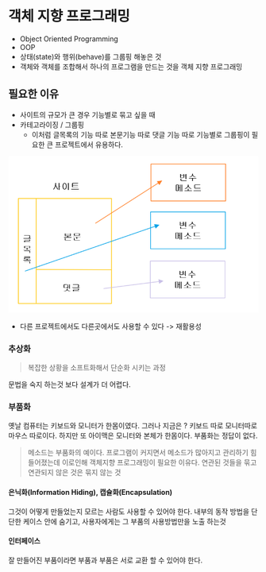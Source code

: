 # 객체 지향 프로그래밍

* Object Oriented Programming
* OOP
* 상태(state)와 행위(behave)를 그룹핑 해놓은 것
* 객체와 객체를 조합해서 하나의 프로그램을 만드는 것을 객체 지향 프로그래밍



## 필요한 이유

* 사이트의 규모가 큰 경우 기능별로 묶고 싶을 때 
* 카테고라이징 / 그룹핑
  * 이처럼 글목록의 기능 따로 본문기능 따로 댓글 기능 따로 기능별로 그룹핑이 필요한 큰 프로젝트에서 유용하다.

![그룹핑예시](./image/oop.png)

* 다른 프로젝트에서도 다른곳에서도 사용할 수 있다 -> 재활용성

### 추상화

> 복잡한 상황을 소프트화해서 단순화 시키는 과정 

문법을 숙지 하는것 보다 설계가 더 어렵다.

### 부품화

옛날 컴퓨터는 키보드와 모니터가 한몸이였다.
그러나 지금은 ? 키보드 따로 모니터따로 마우스 따로이다. 하지만 또 아이맥은 모니터와 본체가 한몸이다. 부품화는 정답이 없다. 

> 메소드는 부품화의 예이다. 프로그램이 커지면서 메소드가 많아지고 관리하기 힘들어졌는데 이로인해 객체지향 프로그래밍이 필요한 이유다. 
> 연관된 것들을 묶고 연관되지 않은 것은 묶지 않는 것

#### 은닉화(Information Hiding), 캡슐화(Encapsulation)

그것이 어떻게 만들었는지 모르는 사람도 사용할 수 있어야 한다.
내부의 동작 방법을 단단한 케이스 안에 숨기고, 사용자에게는 그 부품의 사용방법만을 노출 하는것 

#### 인터페이스

잘 만들어진 부품이라면 부품과 부품은 서로 교환 할 수 있어야 한다. 

